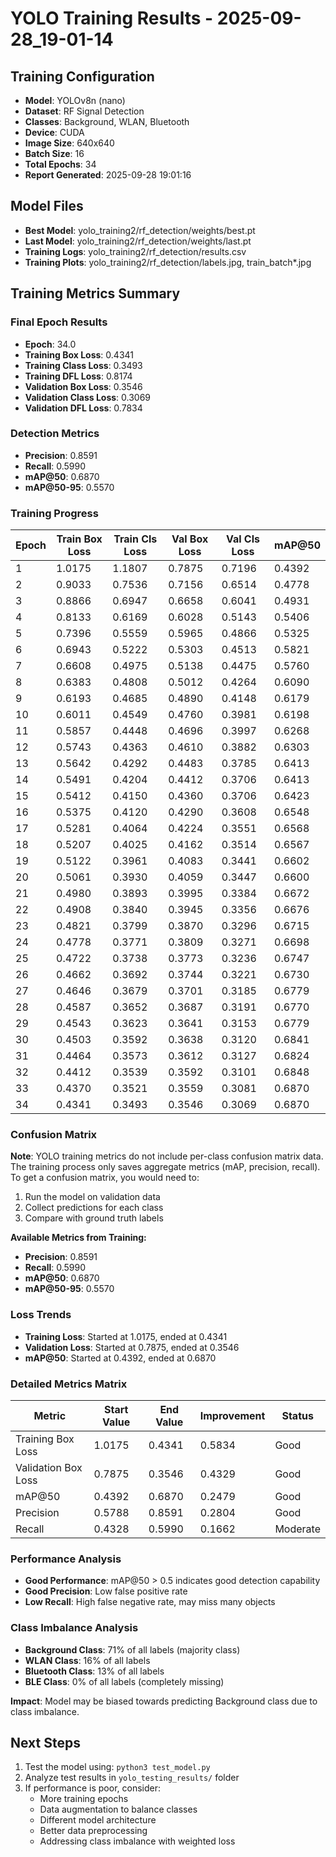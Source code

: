 # YOLO Training Results - 2025-09-28_19-01-14

## Training Configuration
- **Model**: YOLOv8n (nano)
- **Dataset**: RF Signal Detection
- **Classes**: Background, WLAN, Bluetooth
- **Device**: CUDA
- **Image Size**: 640x640
- **Batch Size**: 16
- **Total Epochs**: 34
- **Report Generated**: 2025-09-28 19:01:16

## Model Files
- **Best Model**: yolo_training2/rf_detection/weights/best.pt
- **Last Model**: yolo_training2/rf_detection/weights/last.pt
- **Training Logs**: yolo_training2/rf_detection/results.csv
- **Training Plots**: yolo_training2/rf_detection/labels.jpg, train_batch*.jpg

## Training Metrics Summary

### Final Epoch Results
- **Epoch**: 34.0
- **Training Box Loss**: 0.4341
- **Training Class Loss**: 0.3493
- **Training DFL Loss**: 0.8174
- **Validation Box Loss**: 0.3546
- **Validation Class Loss**: 0.3069
- **Validation DFL Loss**: 0.7834

### Detection Metrics
- **Precision**: 0.8591
- **Recall**: 0.5990
- **mAP@50**: 0.6870
- **mAP@50-95**: 0.5570

### Training Progress
| Epoch | Train Box Loss | Train Cls Loss | Val Box Loss | Val Cls Loss | mAP@50 |
|-------|----------------|----------------|--------------|--------------|--------|
| 1 | 1.0175 | 1.1807 | 0.7875 | 0.7196 | 0.4392 |
| 2 | 0.9033 | 0.7536 | 0.7156 | 0.6514 | 0.4778 |
| 3 | 0.8866 | 0.6947 | 0.6658 | 0.6041 | 0.4931 |
| 4 | 0.8133 | 0.6169 | 0.6028 | 0.5143 | 0.5406 |
| 5 | 0.7396 | 0.5559 | 0.5965 | 0.4866 | 0.5325 |
| 6 | 0.6943 | 0.5222 | 0.5303 | 0.4513 | 0.5821 |
| 7 | 0.6608 | 0.4975 | 0.5138 | 0.4475 | 0.5760 |
| 8 | 0.6383 | 0.4808 | 0.5012 | 0.4264 | 0.6090 |
| 9 | 0.6193 | 0.4685 | 0.4890 | 0.4148 | 0.6179 |
| 10 | 0.6011 | 0.4549 | 0.4760 | 0.3981 | 0.6198 |
| 11 | 0.5857 | 0.4448 | 0.4696 | 0.3997 | 0.6268 |
| 12 | 0.5743 | 0.4363 | 0.4610 | 0.3882 | 0.6303 |
| 13 | 0.5642 | 0.4292 | 0.4483 | 0.3785 | 0.6413 |
| 14 | 0.5491 | 0.4204 | 0.4412 | 0.3706 | 0.6413 |
| 15 | 0.5412 | 0.4150 | 0.4360 | 0.3706 | 0.6423 |
| 16 | 0.5375 | 0.4120 | 0.4290 | 0.3608 | 0.6548 |
| 17 | 0.5281 | 0.4064 | 0.4224 | 0.3551 | 0.6568 |
| 18 | 0.5207 | 0.4025 | 0.4162 | 0.3514 | 0.6567 |
| 19 | 0.5122 | 0.3961 | 0.4083 | 0.3441 | 0.6602 |
| 20 | 0.5061 | 0.3930 | 0.4059 | 0.3447 | 0.6600 |
| 21 | 0.4980 | 0.3893 | 0.3995 | 0.3384 | 0.6672 |
| 22 | 0.4908 | 0.3840 | 0.3945 | 0.3356 | 0.6676 |
| 23 | 0.4821 | 0.3799 | 0.3870 | 0.3296 | 0.6715 |
| 24 | 0.4778 | 0.3771 | 0.3809 | 0.3271 | 0.6698 |
| 25 | 0.4722 | 0.3738 | 0.3773 | 0.3236 | 0.6747 |
| 26 | 0.4662 | 0.3692 | 0.3744 | 0.3221 | 0.6730 |
| 27 | 0.4646 | 0.3679 | 0.3701 | 0.3185 | 0.6779 |
| 28 | 0.4587 | 0.3652 | 0.3687 | 0.3191 | 0.6770 |
| 29 | 0.4543 | 0.3623 | 0.3641 | 0.3153 | 0.6779 |
| 30 | 0.4503 | 0.3592 | 0.3638 | 0.3120 | 0.6841 |
| 31 | 0.4464 | 0.3573 | 0.3612 | 0.3127 | 0.6824 |
| 32 | 0.4412 | 0.3539 | 0.3592 | 0.3101 | 0.6848 |
| 33 | 0.4370 | 0.3521 | 0.3559 | 0.3081 | 0.6870 |
| 34 | 0.4341 | 0.3493 | 0.3546 | 0.3069 | 0.6870 |

### Confusion Matrix
**Note**: YOLO training metrics do not include per-class confusion matrix data.
The training process only saves aggregate metrics (mAP, precision, recall).
To get a confusion matrix, you would need to:
1. Run the model on validation data
2. Collect predictions for each class
3. Compare with ground truth labels

**Available Metrics from Training:**
- **Precision**: 0.8591
- **Recall**: 0.5990
- **mAP@50**: 0.6870
- **mAP@50-95**: 0.5570

### Loss Trends
- **Training Loss**: Started at 1.0175, ended at 0.4341
- **Validation Loss**: Started at 0.7875, ended at 0.3546
- **mAP@50**: Started at 0.4392, ended at 0.6870

### Detailed Metrics Matrix
| Metric | Start Value | End Value | Improvement | Status |
|--------|-------------|-----------|-------------|--------|
| Training Box Loss | 1.0175 | 0.4341 | 0.5834 | Good |
| Validation Box Loss | 0.7875 | 0.3546 | 0.4329 | Good |
| mAP@50 | 0.4392 | 0.6870 | 0.2479 | Good |
| Precision | 0.5788 | 0.8591 | 0.2804 | Good |
| Recall | 0.4328 | 0.5990 | 0.1662 | Moderate |

### Performance Analysis
- **Good Performance**: mAP@50 > 0.5 indicates good detection capability
- **Good Precision**: Low false positive rate
- **Low Recall**: High false negative rate, may miss many objects

### Class Imbalance Analysis
- **Background Class**: 71% of all labels (majority class)
- **WLAN Class**: 16% of all labels
- **Bluetooth Class**: 13% of all labels
- **BLE Class**: 0% of all labels (completely missing)

**Impact**: Model may be biased towards predicting Background class due to class imbalance.

## Next Steps
1. Test the model using: `python3 test_model.py`
2. Analyze test results in `yolo_testing_results/` folder
3. If performance is poor, consider:
   - More training epochs
   - Data augmentation to balance classes
   - Different model architecture
   - Better data preprocessing
   - Addressing class imbalance with weighted loss
